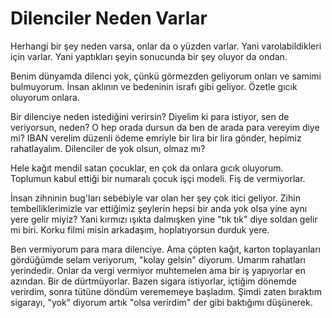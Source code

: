 # Dilenciler Neden Varlar

Herhangi bir şey neden varsa, onlar da o yüzden varlar. Yani varolabildikleri
için varlar. Yani yaptıkları şeyin sonucunda bir şey oluyor da ondan.

Benim dünyamda dilenci yok, çünkü görmezden geliyorum onları ve samimi
bulmuyorum. İnsan aklının ve bedeninin israfı gibi geliyor. Özetle gıcık
oluyorum onlara.

Bir dilenciye neden istediğini verirsin? Diyelim ki para istiyor, sen de
veriyorsun, neden? O hep orada dursun da ben de arada para vereyim diye mi? IBAN
verelim düzenli ödeme emriyle bir lira bir lira gönder, hepimiz rahatlayalım.
Dilenciler de yok olsun, olmaz mı?

Hele kağıt mendil satan çocuklar, en çok da onlara gıcık oluyorum. Toplumun
kabul ettiği bir numaralı çocuk işçi modeli. Fiş de vermiyorlar.

İnsan zihninin bug'ları sebebiyle var olan her şey çok itici geliyor. Zihin
tembelliklerimizle var ettiğimiz şeylerin hepsi bir anda yok olsa yine aynı yere
gelir miyiz? Yani kırmızı ışıkta dalmışken yine "tık tık" diye soldan gelir mi
biri. Korku filmi misin arkadaşım, hoplatıyorsun durduk yere.

Ben vermiyorum para mara dilenciye. Ama çöpten kağıt, karton toplayanları
gördüğümde selam veriyorum, "kolay gelsin" diyorum. Umarım rahatları yerindedir.
Onlar da vergi vermiyor muhtemelen ama bir iş yapıyorlar en azından. Bir de
dürtmüyorlar. Bazen sigara istiyorlar, içtiğim dönemde verirdim, sonra tütüne
döndüm verememeye başladım. Şimdi zaten bıraktım sigarayı, "yok" diyorum artık
"olsa verirdim" der gibi baktığımı düşünerek.

